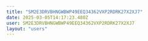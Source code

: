 ```yaml
---
title: "SM2E3DRVBHNGWBWP49EEQ34362VXP2RDRK27X2XJ7"
date: 2025-03-05T14:17:23.480Z
user: SM2E3DRVBHNGWBWP49EEQ34362VXP2RDRK27X2XJ7
layout: "users"
---
```

    